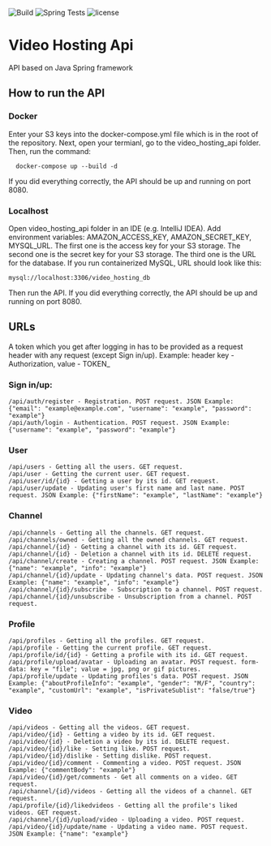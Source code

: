 ![Build](https://github.com/PickBas/video_hosting_api/workflows/Build/badge.svg)
![Spring Tests](https://github.com/PickBas/video_hosting_api/workflows/Spring%20Tests/badge.svg)
![license](https://img.shields.io/badge/license-MIT-brightgreen)

# Video Hosting Api
API based on Java Spring framework

## How to run the API
### Docker
Enter your S3 keys into the docker-compose.yml file which is in the root of the repository.
Next, open your termianl, go to the video_hosting_api folder. Then, run the command:

      docker-compose up --build -d
  
If you did everything correctly, the API should be up and running on port 8080.
### Localhost
Open video_hosting_api folder in an IDE (e.g. IntelliJ IDEA). Add environment variables: AMAZON_ACCESS_KEY, AMAZON_SECRET_KEY, MYSQL_URL. The first one is the access key for your S3 storage. The second one is the secret key for your S3 storage. The third one is the URL for the database. If you run containerized MySQL, URL should look like this:

    mysql://localhost:3306/video_hosting_db
    
Then run the API. If you did everything correctly, the API should be up and running on port 8080.
 
## URLs
A token which you get after logging in has to be provided as a request header with any request (except Sign in/up). Example: header key - Authorization, value - TOKEN_<token>
### Sign in/up:
    /api/auth/register - Registration. POST request. JSON Example: {"email": "example@example.com", "username": "example", "password": "example"}
    /api/auth/login - Authentication. POST request. JSON Example: {"username": "example", "password": "example"}
### User
    /api/users - Getting all the users. GET request.
    /api/user - Getting the current user. GET request.
    /api/user/id/{id} - Getting a user by its id. GET request.
    /api/user/update - Updating user's first name and last name. POST request. JSON Example: {"firstName": "example", "lastName": "example"}
### Channel
    /api/channels - Getting all the channels. GET request.
    /api/channels/owned - Getting all the owned channels. GET request.
    /api/channel/{id} - Getting a channel with its id. GET request.
    /api/channel/{id} - Deletion a channel with its id. DELETE request.
    /api/channel/create - Creating a channel. POST request. JSON Example: {"name": "example", "info": "example"}
    /api/channel/{id}/update - Updating channel's data. POST request. JSON Example: {"name": "example", "info": "example"}
    /api/channel/{id}/subscribe - Subscription to a channel. POST request.
    /api/channel/{id}/unsubscribe - Unsubscription from a channel. POST request.
### Profile
    /api/profiles - Getting all the profiles. GET request.
    /api/profile - Getting the current profile. GET request.
    /api/profile/id/{id} - Getting a profile with its id. GET request.
    /api/profile/upload/avatar - Uploading an avatar. POST request. form-data: key = "file"; value = jpg, png or gif pictures.
    /api/profile/update - Updating profiles's data. POST request. JSON Example: {"aboutProfileInfo": "example", "gender": "M/F", "country": "example", "customUrl": "example", "isPrivateSublist": "false/true"}
### Video
    /api/videos - Getting all the videos. GET request.
    /api/video/{id} - Getting a video by its id. GET request.
    /api/video/{id} - Deletion a video by its id. DELETE request.
    /api/video/{id}/like - Setting like. POST request.
    /api/video/{id}/dislike - Setting dislike. POST request.
    /api/video/{id}/comment - Commenting a video. POST request. JSON Example: {"commentBody": "example"}
    /api/video/{id}/get/comments - Get all comments on a video. GET request.
    /api/channel/{id}/videos - Getting all the videos of a channel. GET request.
    /api/profile/{id}/likedvideos - Getting all the profile's liked videos. GET request.
    /api/channel/{id}/upload/video - Uploading a video. POST request.
    /api/video/{id}/update/name - Updating a video name. POST request. JSON Example: {"name": "example"}
